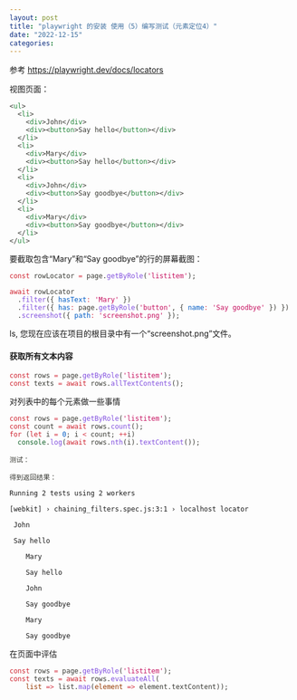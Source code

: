 ```yaml
---
layout: post
title: "playwright 的安装 使用（5）编写测试（元素定位4）"
date: "2022-12-15"
categories: 
---
```

<p>参考 <a href="https://playwright.dev/docs/locators">https://playwright.dev/docs/locators</a></p>

<p>视图页面：</p>

<pre>
<code><span style="color:#393a34"><span style="color:#393a34">&lt;</span><span style="color:#22863a">ul</span><span style="color:#393a34">&gt;</span>
</span><span style="color:#393a34">  <span style="color:#393a34">&lt;</span><span style="color:#22863a">li</span><span style="color:#393a34">&gt;</span>
</span><span style="color:#393a34">    <span style="color:#393a34">&lt;</span><span style="color:#22863a">div</span><span style="color:#393a34">&gt;</span>John<span style="color:#393a34">&lt;/</span><span style="color:#22863a">div</span><span style="color:#393a34">&gt;</span>
</span><span style="color:#393a34">    <span style="color:#393a34">&lt;</span><span style="color:#22863a">div</span><span style="color:#393a34">&gt;</span><span style="color:#393a34">&lt;</span><span style="color:#22863a">button</span><span style="color:#393a34">&gt;</span>Say hello<span style="color:#393a34">&lt;/</span><span style="color:#22863a">button</span><span style="color:#393a34">&gt;</span><span style="color:#393a34">&lt;/</span><span style="color:#22863a">div</span><span style="color:#393a34">&gt;</span>
</span><span style="color:#393a34">  <span style="color:#393a34">&lt;/</span><span style="color:#22863a">li</span><span style="color:#393a34">&gt;</span>
</span><span style="color:#393a34">  <span style="color:#393a34">&lt;</span><span style="color:#22863a">li</span><span style="color:#393a34">&gt;</span>
</span><span style="color:#393a34">    <span style="color:#393a34">&lt;</span><span style="color:#22863a">div</span><span style="color:#393a34">&gt;</span>Mary<span style="color:#393a34">&lt;/</span><span style="color:#22863a">div</span><span style="color:#393a34">&gt;</span>
</span><span style="color:#393a34">    <span style="color:#393a34">&lt;</span><span style="color:#22863a">div</span><span style="color:#393a34">&gt;</span><span style="color:#393a34">&lt;</span><span style="color:#22863a">button</span><span style="color:#393a34">&gt;</span>Say hello<span style="color:#393a34">&lt;/</span><span style="color:#22863a">button</span><span style="color:#393a34">&gt;</span><span style="color:#393a34">&lt;/</span><span style="color:#22863a">div</span><span style="color:#393a34">&gt;</span>
</span><span style="color:#393a34">  <span style="color:#393a34">&lt;/</span><span style="color:#22863a">li</span><span style="color:#393a34">&gt;</span>
</span><span style="color:#393a34">  <span style="color:#393a34">&lt;</span><span style="color:#22863a">li</span><span style="color:#393a34">&gt;</span>
</span><span style="color:#393a34">    <span style="color:#393a34">&lt;</span><span style="color:#22863a">div</span><span style="color:#393a34">&gt;</span>John<span style="color:#393a34">&lt;/</span><span style="color:#22863a">div</span><span style="color:#393a34">&gt;</span>
</span><span style="color:#393a34">    <span style="color:#393a34">&lt;</span><span style="color:#22863a">div</span><span style="color:#393a34">&gt;</span><span style="color:#393a34">&lt;</span><span style="color:#22863a">button</span><span style="color:#393a34">&gt;</span>Say goodbye<span style="color:#393a34">&lt;/</span><span style="color:#22863a">button</span><span style="color:#393a34">&gt;</span><span style="color:#393a34">&lt;/</span><span style="color:#22863a">div</span><span style="color:#393a34">&gt;</span>
</span><span style="color:#393a34">  <span style="color:#393a34">&lt;/</span><span style="color:#22863a">li</span><span style="color:#393a34">&gt;</span>
</span><span style="color:#393a34">  <span style="color:#393a34">&lt;</span><span style="color:#22863a">li</span><span style="color:#393a34">&gt;</span>
</span><span style="color:#393a34">    <span style="color:#393a34">&lt;</span><span style="color:#22863a">div</span><span style="color:#393a34">&gt;</span>Mary<span style="color:#393a34">&lt;/</span><span style="color:#22863a">div</span><span style="color:#393a34">&gt;</span>
</span><span style="color:#393a34">    <span style="color:#393a34">&lt;</span><span style="color:#22863a">div</span><span style="color:#393a34">&gt;</span><span style="color:#393a34">&lt;</span><span style="color:#22863a">button</span><span style="color:#393a34">&gt;</span>Say goodbye<span style="color:#393a34">&lt;/</span><span style="color:#22863a">button</span><span style="color:#393a34">&gt;</span><span style="color:#393a34">&lt;/</span><span style="color:#22863a">div</span><span style="color:#393a34">&gt;</span>
</span><span style="color:#393a34">  <span style="color:#393a34">&lt;/</span><span style="color:#22863a">li</span><span style="color:#393a34">&gt;</span>
</span><span style="color:#393a34"><span style="color:#393a34">&lt;/</span><span style="color:#22863a">ul</span><span style="color:#393a34">&gt;</span></span></code></pre>

<p>要截取包含&ldquo;Mary&rdquo;和&ldquo;Say goodbye&rdquo;的行的屏幕截图：</p>

<pre>
<code><span style="color:#393a34"><span style="color:#cf222e">const</span> rowLocator <span style="color:#d73a49">=</span> page<span style="color:#393a34">.</span><span style="color:#8250df">getByRole</span><span style="color:#393a34">(</span><span style="color:#c6105f">&#39;listitem&#39;</span><span style="color:#393a34">)</span><span style="color:#393a34">;</span>
</span>
<span style="color:#393a34"><span style="color:#cf222e">await</span> rowLocator
</span><span style="color:#393a34">  <span style="color:#393a34">.</span><span style="color:#8250df">filter</span><span style="color:#393a34">(</span><span style="color:#393a34">{</span> <span style="color:#005cc5">hasText</span><span style="color:#d73a49">:</span> <span style="color:#c6105f">&#39;Mary&#39;</span> <span style="color:#393a34">}</span><span style="color:#393a34">)</span>
</span><span style="color:#393a34">  <span style="color:#393a34">.</span><span style="color:#8250df">filter</span><span style="color:#393a34">(</span><span style="color:#393a34">{</span> <span style="color:#005cc5">has</span><span style="color:#d73a49">:</span> page<span style="color:#393a34">.</span><span style="color:#8250df">getByRole</span><span style="color:#393a34">(</span><span style="color:#c6105f">&#39;button&#39;</span><span style="color:#393a34">,</span> <span style="color:#393a34">{</span> <span style="color:#005cc5">name</span><span style="color:#d73a49">:</span> <span style="color:#c6105f">&#39;Say goodbye&#39;</span> <span style="color:#393a34">}</span><span style="color:#393a34">)</span> <span style="color:#393a34">}</span><span style="color:#393a34">)</span>
</span><span style="color:#393a34">  <span style="color:#393a34">.</span><span style="color:#8250df">screenshot</span><span style="color:#393a34">(</span><span style="color:#393a34">{</span> <span style="color:#005cc5">path</span><span style="color:#d73a49">:</span> <span style="color:#c6105f">&#39;screenshot.png&#39;</span> <span style="color:#393a34">}</span><span style="color:#393a34">)</span><span style="color:#393a34">;</span></span></code></pre>

<p>ls, 您现在应该在项目的根目录中有一个&ldquo;screenshot.png&rdquo;文件。</p>

<h4>获取所有文本内容</h4>

<pre>
<code><span style="color:#393a34"><span style="color:#cf222e">const</span> rows <span style="color:#d73a49">=</span> page<span style="color:#393a34">.</span><span style="color:#8250df">getByRole</span><span style="color:#393a34">(</span><span style="color:#c6105f">&#39;listitem&#39;</span><span style="color:#393a34">)</span><span style="color:#393a34">;</span>
</span><span style="color:#393a34"><span style="color:#cf222e">const</span> texts <span style="color:#d73a49">=</span> <span style="color:#cf222e">await</span> rows<span style="color:#393a34">.</span><span style="color:#8250df">allTextContents</span><span style="color:#393a34">(</span><span style="color:#393a34">)</span><span style="color:#393a34">;</span></span></code></pre>

<p>对列表中的每个元素做一些事情</p>

<pre>
<code><span style="color:#393a34"><span style="color:#cf222e">const</span> rows <span style="color:#d73a49">=</span> page<span style="color:#393a34">.</span><span style="color:#8250df">getByRole</span><span style="color:#393a34">(</span><span style="color:#c6105f">&#39;listitem&#39;</span><span style="color:#393a34">)</span><span style="color:#393a34">;</span>
</span><span style="color:#393a34"><span style="color:#cf222e">const</span> count <span style="color:#d73a49">=</span> <span style="color:#cf222e">await</span> rows<span style="color:#393a34">.</span><span style="color:#8250df">count</span><span style="color:#393a34">(</span><span style="color:#393a34">)</span><span style="color:#393a34">;</span>
</span><span style="color:#393a34"><span style="color:#cf222e">for</span> <span style="color:#393a34">(</span><span style="color:#cf222e">let</span> i <span style="color:#d73a49">=</span> <span style="color:#005cc5">0</span><span style="color:#393a34">;</span> i <span style="color:#d73a49">&lt;</span> count<span style="color:#393a34">;</span> <span style="color:#d73a49">++</span>i<span style="color:#393a34">)</span>
</span><span style="color:#393a34">  <span style="color:#116329">console</span><span style="color:#393a34">.</span><span style="color:#8250df">log</span><span style="color:#393a34">(</span><span style="color:#cf222e">await</span> rows<span style="color:#393a34">.</span><span style="color:#8250df">nth</span><span style="color:#393a34">(</span>i<span style="color:#393a34">)</span><span style="color:#393a34">.</span><span style="color:#8250df">textContent</span><span style="color:#393a34">(</span><span style="color:#393a34">)</span><span style="color:#393a34">)</span><span style="color:#393a34">;</span></span></code></pre>

<p><code><span style="color:#393a34"><span style="color:#393a34">测试：</span></span></code></p>

<p><code><span style="color:#393a34"><span style="color:#393a34">得到返回结果：</span></span></code></p>

<pre>
<code>Running 2 tests using 2 workers

[webkit] &rsaquo; chaining_filters.spec.js:3:1 &rsaquo; localhost locator &nbsp; 

&nbsp;John

&nbsp;Say hello

&nbsp;&nbsp;&nbsp; Mary

&nbsp;&nbsp;&nbsp; Say hello

&nbsp;&nbsp;&nbsp; John

&nbsp;&nbsp;&nbsp; Say goodbye

&nbsp;&nbsp;&nbsp; Mary

&nbsp;&nbsp;&nbsp; Say goodbye</code></pre>

<p>在页面中评估</p>

<pre>
<code><span style="color:#393a34"><span style="color:#cf222e">const</span> rows <span style="color:#d73a49">=</span> page<span style="color:#393a34">.</span><span style="color:#8250df">getByRole</span><span style="color:#393a34">(</span><span style="color:#c6105f">&#39;listitem&#39;</span><span style="color:#393a34">)</span><span style="color:#393a34">;</span>
</span><span style="color:#393a34"><span style="color:#cf222e">const</span> texts <span style="color:#d73a49">=</span> <span style="color:#cf222e">await</span> rows<span style="color:#393a34">.</span><span style="color:#8250df">evaluateAll</span><span style="color:#393a34">(</span>
</span><span style="color:#393a34">    <span style="color:#953800">list</span> <span style="color:#d73a49">=&gt;</span> list<span style="color:#393a34">.</span><span style="color:#8250df">map</span><span style="color:#393a34">(</span><span style="color:#953800">element</span> <span style="color:#d73a49">=&gt;</span> element<span style="color:#393a34">.</span>textContent<span style="color:#393a34">)</span><span style="color:#393a34">)</span><span style="color:#393a34">;</span></span></code></pre>

